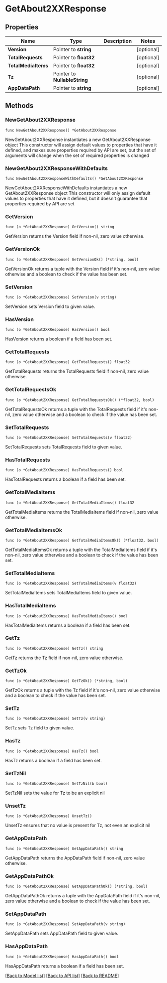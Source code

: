 # GetAbout2XXResponse

## Properties

Name | Type | Description | Notes
------------ | ------------- | ------------- | -------------
**Version** | Pointer to **string** |  | [optional] 
**TotalRequests** | Pointer to **float32** |  | [optional] 
**TotalMediaItems** | Pointer to **float32** |  | [optional] 
**Tz** | Pointer to **NullableString** |  | [optional] 
**AppDataPath** | Pointer to **string** |  | [optional] 

## Methods

### NewGetAbout2XXResponse

`func NewGetAbout2XXResponse() *GetAbout2XXResponse`

NewGetAbout2XXResponse instantiates a new GetAbout2XXResponse object
This constructor will assign default values to properties that have it defined,
and makes sure properties required by API are set, but the set of arguments
will change when the set of required properties is changed

### NewGetAbout2XXResponseWithDefaults

`func NewGetAbout2XXResponseWithDefaults() *GetAbout2XXResponse`

NewGetAbout2XXResponseWithDefaults instantiates a new GetAbout2XXResponse object
This constructor will only assign default values to properties that have it defined,
but it doesn't guarantee that properties required by API are set

### GetVersion

`func (o *GetAbout2XXResponse) GetVersion() string`

GetVersion returns the Version field if non-nil, zero value otherwise.

### GetVersionOk

`func (o *GetAbout2XXResponse) GetVersionOk() (*string, bool)`

GetVersionOk returns a tuple with the Version field if it's non-nil, zero value otherwise
and a boolean to check if the value has been set.

### SetVersion

`func (o *GetAbout2XXResponse) SetVersion(v string)`

SetVersion sets Version field to given value.

### HasVersion

`func (o *GetAbout2XXResponse) HasVersion() bool`

HasVersion returns a boolean if a field has been set.

### GetTotalRequests

`func (o *GetAbout2XXResponse) GetTotalRequests() float32`

GetTotalRequests returns the TotalRequests field if non-nil, zero value otherwise.

### GetTotalRequestsOk

`func (o *GetAbout2XXResponse) GetTotalRequestsOk() (*float32, bool)`

GetTotalRequestsOk returns a tuple with the TotalRequests field if it's non-nil, zero value otherwise
and a boolean to check if the value has been set.

### SetTotalRequests

`func (o *GetAbout2XXResponse) SetTotalRequests(v float32)`

SetTotalRequests sets TotalRequests field to given value.

### HasTotalRequests

`func (o *GetAbout2XXResponse) HasTotalRequests() bool`

HasTotalRequests returns a boolean if a field has been set.

### GetTotalMediaItems

`func (o *GetAbout2XXResponse) GetTotalMediaItems() float32`

GetTotalMediaItems returns the TotalMediaItems field if non-nil, zero value otherwise.

### GetTotalMediaItemsOk

`func (o *GetAbout2XXResponse) GetTotalMediaItemsOk() (*float32, bool)`

GetTotalMediaItemsOk returns a tuple with the TotalMediaItems field if it's non-nil, zero value otherwise
and a boolean to check if the value has been set.

### SetTotalMediaItems

`func (o *GetAbout2XXResponse) SetTotalMediaItems(v float32)`

SetTotalMediaItems sets TotalMediaItems field to given value.

### HasTotalMediaItems

`func (o *GetAbout2XXResponse) HasTotalMediaItems() bool`

HasTotalMediaItems returns a boolean if a field has been set.

### GetTz

`func (o *GetAbout2XXResponse) GetTz() string`

GetTz returns the Tz field if non-nil, zero value otherwise.

### GetTzOk

`func (o *GetAbout2XXResponse) GetTzOk() (*string, bool)`

GetTzOk returns a tuple with the Tz field if it's non-nil, zero value otherwise
and a boolean to check if the value has been set.

### SetTz

`func (o *GetAbout2XXResponse) SetTz(v string)`

SetTz sets Tz field to given value.

### HasTz

`func (o *GetAbout2XXResponse) HasTz() bool`

HasTz returns a boolean if a field has been set.

### SetTzNil

`func (o *GetAbout2XXResponse) SetTzNil(b bool)`

 SetTzNil sets the value for Tz to be an explicit nil

### UnsetTz
`func (o *GetAbout2XXResponse) UnsetTz()`

UnsetTz ensures that no value is present for Tz, not even an explicit nil
### GetAppDataPath

`func (o *GetAbout2XXResponse) GetAppDataPath() string`

GetAppDataPath returns the AppDataPath field if non-nil, zero value otherwise.

### GetAppDataPathOk

`func (o *GetAbout2XXResponse) GetAppDataPathOk() (*string, bool)`

GetAppDataPathOk returns a tuple with the AppDataPath field if it's non-nil, zero value otherwise
and a boolean to check if the value has been set.

### SetAppDataPath

`func (o *GetAbout2XXResponse) SetAppDataPath(v string)`

SetAppDataPath sets AppDataPath field to given value.

### HasAppDataPath

`func (o *GetAbout2XXResponse) HasAppDataPath() bool`

HasAppDataPath returns a boolean if a field has been set.


[[Back to Model list]](../README.md#documentation-for-models) [[Back to API list]](../README.md#documentation-for-api-endpoints) [[Back to README]](../README.md)


